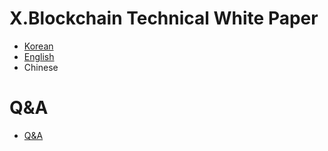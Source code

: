 # X.Blockchain Technical White Paper

- [Korean](docs/WhitePaper_ko-KR.md)
- [English](docs/WhitePaper_en-US.md)
- Chinese  

# Q&A
- [Q&A](issues/1)
